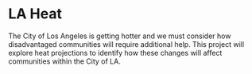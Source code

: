 # LA Heat
The City of Los Angeles is getting hotter and we must consider how disadvantaged communities will require additional help. This project will explore heat projections to identify how these changes will affect communities within the City of LA.  
